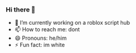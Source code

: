 ### Hi there 👋

- 🔭 I’m currently working on a roblox script hub
- 📫 How to reach me: dont
- 😄 Pronouns: he/him
- ⚡ Fun fact: im white
